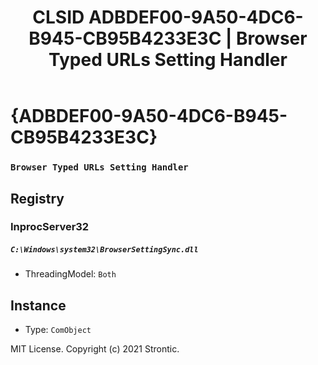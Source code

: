 ﻿---
title: "CLSID ADBDEF00-9A50-4DC6-B945-CB95B4233E3C | Browser Typed URLs Setting Handler"
excerpt: What is COM-Object CLSID ADBDEF00-9A50-4DC6-B945-CB95B4233E3C?
---

# {ADBDEF00-9A50-4DC6-B945-CB95B4233E3C}

### `Browser Typed URLs Setting Handler`

## Registry


### InprocServer32

##### `C:\Windows\system32\BrowserSettingSync.dll`
* ThreadingModel: `Both`

## Instance

* Type: `ComObject`

MIT License. Copyright (c) 2021 Strontic.


